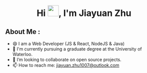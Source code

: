 <h1 align="center">Hi <img src="https://media.giphy.com/media/hvRJCLFzcasrR4ia7z/giphy.gif" width="35">, I'm Jiayuan Zhu</h1>

## About Me :

- 😄 I am a Web Developer (JS & React, NodeJS & Java)
- 🏫 I'm currently pursuing a graduate degree at the University of Waterloo.
- 👯 I’m looking to collaborate on open source projects.
- 📫 How to reach me: jiayuan.zhu1007@outlook.com
